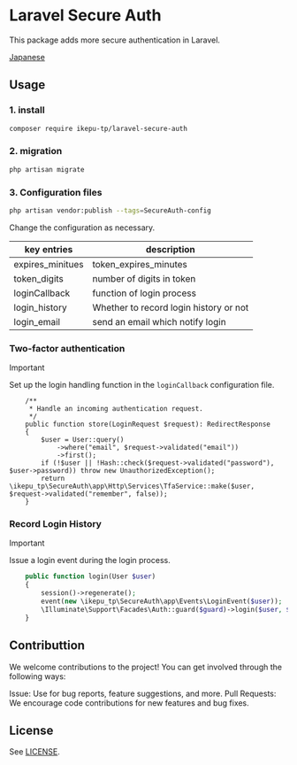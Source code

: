 # Laravel Secure Auth

This package adds more secure authentication in Laravel.

[Japanese](./README-ja.md)

## Usage

### 1. install

```bash
composer require ikepu-tp/laravel-secure-auth
```

### 2. migration

```bash
php artisan migrate
```

### 3. Configuration files

```bash
php artisan vendor:publish --tags=SecureAuth-config
```

Change the configuration as necessary.

| key entries      | description                            |
| ---------------- | -------------------------------------- |
| expires_minitues | token_expires_minutes                  |
| token_digits     | number of digits in token              |
| loginCallback    | function of login process              |
| login_history    | Whether to record login history or not |
| login_email      | send an email which notify login       |

### Two-factor authentication

> [!IMPORTANT]
> Set up the login handling function in the `loginCallback` configuration file.

```php:AuthController Sample
    /**
     * Handle an incoming authentication request.
     */
    public function store(LoginRequest $request): RedirectResponse
    {
        $user = User::query()
            ->where("email", $request->validated("email"))
            ->first();
        if (!$user || !Hash::check($request->validated("password"), $user->password)) throw new UnauthorizedException();
        return \ikepu_tp\SecureAuth\app\Http\Services\TfaService::make($user, $request->validated("remember", false));
    }
```

### Record Login History

> [!IMPORTANT]
> Issue a login event during the login process.

```php Login Function Sample
    public function login(User $user)
    {
        session()->regenerate();
        event(new \ikepu_tp\SecureAuth\app\Events\LoginEvent($user));
        \Illuminate\Support\Facades\Auth::guard($guard)->login($user, $remember);
    }
```

## Contributtion

We welcome contributions to the project! You can get involved through the following ways:

Issue: Use for bug reports, feature suggestions, and more.
Pull Requests: We encourage code contributions for new features and bug fixes.

## License

See [LICENSE](./LICENSE).
